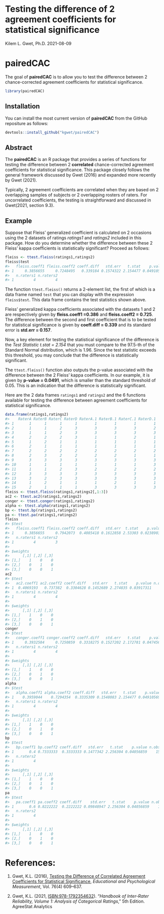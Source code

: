 Testing the difference of 2 agreement coefficients for statistical
significance
================
Kilem L. Gwet, Ph.D.
2021-08-09

<!-- README.md is generated from README.Rmd. Please edit that file -->

# pairedCAC

<!-- badges: start -->
<!-- badges: end -->

The goal of **pairedCAC** is to allow you to test the difference between
2 chance-corrected agreement coefficients for statistical significance.

``` r
library(pairedCAC)
```

## Installation

You can install the most current version of **pairedCAC** from the
GitHub repositure as follows:

``` r
devtools::install_github("kgwet/pairedCAC")
```

## Abstract

The **pairedCAC** is an R package that provides a series of functions
for testing the difference between 2 **correlated** chance-corrected
agreement coefficients for statistical significance. This package
closely follows the general framework discussed by Gwet (2016) and
expanded more recently by Gwet (2021).

Typically, 2 agreement coefficients are correlated when they are based
on 2 overlapping samples of subjects or 2 overlapping rosters of raters.
For uncorrelated coefficients, the testing is straightforward and
discussed in Gwet(2021, section 9.3).

## Example

Suppose that Fleiss’ generalized coefficient is calculated on 2
occasions using the 2 datasets of ratings *ratings1* and *ratings2*
included in this package. How do you determine whether the difference
between these 2 Fleiss’ kappa coefficients is statistically significant?
Proceed as follows:

``` r
fleiss <- ttest.fleiss(ratings1,ratings2)
fleiss$test
#>   fleiss.coeff1 fleiss.coeff2 coeff.diff   std.err   t.stat    p.value n.obs
#> 1     0.3856655     0.7248495   0.339184 0.1574322 2.154477 0.04910569    15
#>   n.raters1 n.raters2
#> 1         4         4
```

The function `ttest.fleiss()` returns a 2-element list, the first of
which is a data frame named `test` that you can display with the
expression `fleiss$test`. This data frame contains the test statistics
shown above.

Fleiss’ generalized kappa coefficients associated with the datasets 1
and 2 are respectively given by **fleiss.coeff1 =0.386** and
**fleiss.coeff2 = 0.725**. The difference between the second and first
coefficient that is to be tested for statistical significance is given
by **coeff.diff = 0.339** and its standard error is **std.err = 0.157**.

Now, a key element for testing the statistical significance of the
difference is the *Test Statistic* *t.stat = 2.154* that you must
compare to the 97.5-th of the Standard Normal distribution, which is
1.96. Since the test statistic exceeds this threshold, you may conclude
that the difference is statistically significant.

The `ttest.fleiss()` function also outputs the p-value associated with
the difference between the 2 Fleiss’ kappa coefficients. In our example,
it is given by **p-value = 0.0491**, which is smaller than the standard
threshold of 0.05. This is an indication that the difference is
statistically significant.

Here are the 2 data frames `ratings1` and `ratings2` and the 6 functions
available for testing the difference between agreement coefficients for
statistical significance.

``` r
data.frame(ratings1,ratings2)
#>    RaterA RaterB RaterC RaterD RaterA.1 RaterB.1 RaterC.1 RaterD.1
#> 1       1      1      1      1        1        1        1        1
#> 2       1      1      2      3        3        3        3        2
#> 3       1      1      2      3        3        3        3        3
#> 4       2      2      2      3        1        1        2        1
#> 5       1      2      1      1        1        1        1        1
#> 6       2      1      1      1        1        1        1        1
#> 7       2      2      2      2        2        2        2        2
#> 8       2      3      2      2        2        2        1        1
#> 9       3      3      3      3        3        3        3        3
#> 10      1      1      1      1        1        1        1        3
#> 11      1      1      2      3        2        2        2        2
#> 12      3      3      3      3        3        3        3        3
#> 13      3      2      3      3        3        3        3        3
#> 14      1      2      1      1        1        2        1        1
#> 15      2      1      1      1        3        3        3        3
fleiss <- ttest.fleiss(ratings1,ratings2[,1:3])
ac2 <- ttest.ac2(ratings1,ratings2)
conger <- ttest.conger(ratings1,ratings2)
alpha <- ttest.alpha(ratings1,ratings2)
bp <- ttest.bp(ratings1,ratings2)
pa <- ttest.pa(ratings1,ratings2)
fleiss
#> $test
#>   fleiss.coeff1 fleiss.coeff2 coeff.diff   std.err  t.stat    p.value n.obs
#> 1     0.3856655     0.7942073  0.4085418 0.1612858 2.53303 0.02389035    15
#>   n.raters1 n.raters2
#> 1         4         3
#> 
#> $weights
#>      [,1] [,2] [,3]
#> [1,]    1    0    0
#> [2,]    0    1    0
#> [3,]    0    0    1
ac2
#> $test
#>   ac2.coeff1 ac2.coeff2 coeff.diff   std.err   t.stat    p.value n.obs
#> 1  0.4069193   0.737382  0.3304628 0.1452689 2.274835 0.03917311    15
#>   n.raters1 n.raters2
#> 1         4         4
#> 
#> $weights
#>      [,1] [,2] [,3]
#> [1,]    1    0    0
#> [2,]    0    1    0
#> [3,]    0    0    1
conger
#> $test
#>   conger.coeff1 conger.coeff2 coeff.diff   std.err   t.stat    p.value n.obs
#> 1     0.3932584     0.7250859  0.3318275 0.1527202 2.172781 0.04745695    15
#>   n.raters1 n.raters2
#> 1         4         4
#> 
#> $weights
#>      [,1] [,2] [,3]
#> [1,]    1    0    0
#> [2,]    0    1    0
#> [3,]    0    0    1
alpha
#> $test
#>   alpha.coeff1 alpha.coeff2 coeff.diff   std.err   t.stat    p.value n.obs
#> 1    0.3959044    0.7294354  0.3335309 0.1548083 2.154477 0.04910569    15
#>   n.raters1 n.raters2
#> 1         4         4
#> 
#> $weights
#>      [,1] [,2] [,3]
#> [1,]    1    0    0
#> [2,]    0    1    0
#> [3,]    0    0    1
bp
#> $test
#>   bp.coeff1 bp.coeff2 coeff.diff   std.err   t.stat    p.value n.obs n.raters1
#> 1       0.4 0.7333333  0.3333333 0.1477342 2.256304 0.04056859    15         4
#>   n.raters2
#> 1         4
#> 
#> $weights
#>      [,1] [,2] [,3]
#> [1,]    1    0    0
#> [2,]    0    1    0
#> [3,]    0    0    1
pa
#> $test
#>   pa.coeff1 pa.coeff2 coeff.diff    std.err   t.stat    p.value n.obs n.raters1
#> 1       0.6 0.8222222  0.2222222 0.09848947 2.256304 0.04056859    15         4
#>   n.raters2
#> 1         4
#> 
#> $weights
#>      [,1] [,2] [,3]
#> [1,]    1    0    0
#> [2,]    0    1    0
#> [3,]    0    0    1
```

# References:

1.  Gwet, K.L. (2016), [Testing the Difference of Correlated Agreement
    Coefficients for Statistical
    Significance](https://agreestat.com/papers/correlated_agreement_coefficients_educational_and_psychological_measurement_2016.pdf),
    *Educational and Psychological Measurement*, Vol. 76(4) 609–637.

2.  Gwet, K.L. (2021,
    [ISBN:978-1792354632](https://www.amazon.com/Handbook-Inter-Rater-Reliability-Categorical-Definitive/dp/1792354630/)).
    “*Handbook of Inter-Rater Reliability, Volume 1: Analysis of
    Categorical Ratings*,” 5th Edition. AgreeStat Analytics
